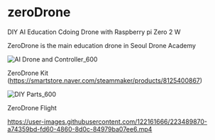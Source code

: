 # zeroDrone
DIY AI Education Cdoing Drone with Raspberry pi Zero 2 W

ZeroDrone is the main education drone in Seoul Drone Academy



![AI Drone and Controller_600](https://github.com/irbrain/zeroDrone/assets/122161666/7c913909-4acb-4de4-9f11-58aba4027f47)



ZeroDrone Kit  (https://smartstore.naver.com/steammaker/products/8125400867)



![DIY Parts_600](https://github.com/irbrain/zeroDrone/assets/122161666/41a0eaed-2f3a-4a16-9257-359deba1a2a6)




ZeroDrone Flight 




https://user-images.githubusercontent.com/122161666/223489870-a74359bd-fd60-4860-8d0c-84979ba07ee6.mp4



